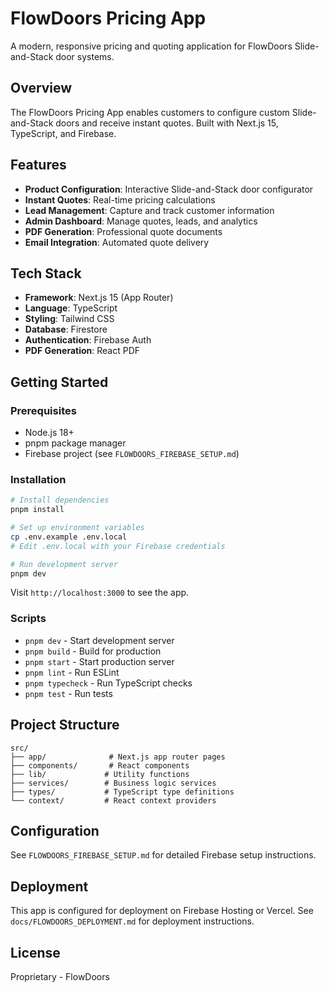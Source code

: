 # FlowDoors Pricing App

A modern, responsive pricing and quoting application for FlowDoors Slide-and-Stack door systems.

## Overview

The FlowDoors Pricing App enables customers to configure custom Slide-and-Stack doors and receive instant quotes. Built with Next.js 15, TypeScript, and Firebase.

## Features

- **Product Configuration**: Interactive Slide-and-Stack door configurator
- **Instant Quotes**: Real-time pricing calculations
- **Lead Management**: Capture and track customer information
- **Admin Dashboard**: Manage quotes, leads, and analytics
- **PDF Generation**: Professional quote documents
- **Email Integration**: Automated quote delivery

## Tech Stack

- **Framework**: Next.js 15 (App Router)
- **Language**: TypeScript
- **Styling**: Tailwind CSS
- **Database**: Firestore
- **Authentication**: Firebase Auth
- **PDF Generation**: React PDF

## Getting Started

### Prerequisites

- Node.js 18+
- pnpm package manager
- Firebase project (see `FLOWDOORS_FIREBASE_SETUP.md`)

### Installation

```bash
# Install dependencies
pnpm install

# Set up environment variables
cp .env.example .env.local
# Edit .env.local with your Firebase credentials

# Run development server
pnpm dev
```

Visit `http://localhost:3000` to see the app.

### Scripts

- `pnpm dev` - Start development server
- `pnpm build` - Build for production
- `pnpm start` - Start production server
- `pnpm lint` - Run ESLint
- `pnpm typecheck` - Run TypeScript checks
- `pnpm test` - Run tests

## Project Structure

```
src/
├── app/              # Next.js app router pages
├── components/       # React components
├── lib/             # Utility functions
├── services/        # Business logic services
├── types/           # TypeScript type definitions
└── context/         # React context providers
```

## Configuration

See `FLOWDOORS_FIREBASE_SETUP.md` for detailed Firebase setup instructions.

## Deployment

This app is configured for deployment on Firebase Hosting or Vercel. See `docs/FLOWDOORS_DEPLOYMENT.md` for deployment instructions.

## License

Proprietary - FlowDoors

